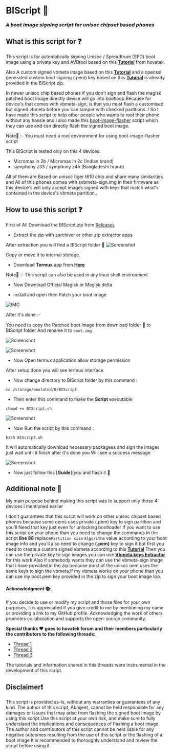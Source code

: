 # BIScript 🚀

**𝘼 𝙗𝙤𝙤𝙩 𝙞𝙢𝙖𝙜𝙚 𝙨𝙞𝙜𝙣𝙞𝙣𝙜 𝙨𝙘𝙧𝙞𝙥𝙩 𝙛𝙤𝙧 𝙪𝙣𝙞𝙨𝙤𝙘 𝙘𝙝𝙞𝙥𝙨𝙚𝙩 𝙗𝙖𝙨𝙚𝙙 𝙥𝙝𝙤𝙣𝙚𝙨** 

## What is this script for ❓
This script is for automatically signing Unisoc / Spreadtrum (SPD) boot image using a private key and AVBtool based on this [**Tutorial**](https://www.hovatek.com/forum/thread-32674.html) from hovatek.

Also A custom signed vbmeta image based on this [**Tutorial**](https://www.hovatek.com/forum/thread-32664.html) and a openssl generated custom boot signing (.pem) key based on this [**Tutorial**](https://www.hovatek.com/forum/thread-32662.html) is already provided in the BIScript zip.


In newer unisoc chip based phones if you don't sign and flash the magisk patched boot image directly device will go into bootloop.Because for device's that comes with vbmeta-sign, is that you must flash a customised but signed vbmeta before you can tamper with checked partitions..! So I have made this script to help other people who wants to root their phone without any hassle and i also made this [boot-image-flasher](https://github.com/gitclone-url/Boot-img-flasher) script which they can use and can directly flash the signed boot image.

Note📜 :- You must need a root environment for using boot-image-flasher script

This BIScript is tested only on this 4 devices.

- Micromax in 2b / Micromax in 2c (Indian brand)
- symphony z33 / symphony z45 (Bangladeshi brand)

All of them are Based on unisoc tiger t610 chip and share many similarities and All of this phones comes with svbmeta-sign.img in their firmware as this device's will only accept images signed with keys that match what's contained in the device's vbmeta partition..

## How to use this script ❓

First of All Download the BIScript.zip from
[Releases](https://github.com/gitclone-url/BIScript/releases)

- Extract the zip with zarchiver or other zip extractor apps

After extraction you will find a BIScript folder 📁
![Screenshot](https://github.com/gitclone-url/android_device_micromax_E7544/assets/98699436/a505a282-149c-4d46-988a-f4744d45d908)

Copy or move it to internal storage.

- Download **Termux** app from [**Here**](https://github.com/HardcodedCat/termux-monet/releases) 

Note📜 :- This script can also be used in any linux shell environment

- Now Download Official Magisk or Magisk delta 

- install and open then Patch your boot image

![IMG](https://github.com/gitclone-url/BIScript/assets/98699436/be31a39e-f236-4876-bc5a-51f3aff37cec)


After it's done ✅

You need to copy the Patched boot image from download folder 📁 to BIScript folder
And rename it to `boot.img`

![Screenshot](https://github.com/gitclone-url/android_device_micromax_E7544/assets/98699436/a0d27951-c4cc-4783-9c25-af02395f68ef)

![Screenshot](https://github.com/gitclone-url/android_device_micromax_E7544/assets/98699436/5dad0371-e401-47bb-a49e-2e5914391af0)

- Now Open termux application allow storage permission 

 After setup done you will see termux 
 interface 

- Now change directory to BIScript folder by this command :
```
cd /storage/emulated/0/BIScript
```
- Then enter this command to make the **Script** executable

```
chmod +x BIScript.sh
```

![Screenshot](https://github.com/gitclone-url/android_device_micromax_E7544/assets/98699436/ad401010-b3dc-4112-9860-33728eb74219)

- Now Run the script by this command :

```
bash BIScript.sh
``` 
It will automatically download necessary packagees and sign the images just wait until it finish after it's done you Will see a success message

![Screenshot](https://github.com/gitclone-url/android_device_micromax_E7544/assets/98699436/22e01b6d-635b-41ca-9d26-03f4932da0aa)

- Now just follow this [**Guide**](you and flash it 🙂

## Additional note 📜

My main purpose behind making this script was to support only those 4 devices i mentioned earlier 

I don't guarantees that this script will work on other unisoc chipset based phones because some oems uses private (.pem) key to sign partition and you'll Need that key just even for unlocking bootloader If you want to use this script on your phone than you need to change the commands in the script **line 88** replace`Partition size` `Algorithm` value according to your boot image info and you'll also need to change **(.pem)** key to sign it but first you need to create a custom signed vbmeta according to this [**Tutorial**](https://www.hovatek.com/forum/thread-32664.html) Then you can use the private key to sign images.you can use [**Vbmeta keys Extractor**](https://github.com/Fijxu/VBMetaKeysExtractor-Linux) for this work.Also if somebody wants they can use the vbmeta-sign image that i have provided in the zip because most of the unisoc oem uses the same keys to sign the vbmeta,if my vbmeta works on your phone than you can use my boot.pem key provided in the zip to sign your boot image too.

#### **Acknowledgment 📚:**

If you decide to use or modify my script and those files for your own purposes, it is appreciated if you give credit to me by mentioning my name or providing a link to my GitHub profile. Acknowledging the work of others promotes collaboration and supports the open-source community.

**Special thanks ♥️ goes to hovatek forum and their members particularly the contributors to the following threads:**

- [Thread 1](https://www.hovatek.com/forum/thread-32664.html)
- [Thread 2](https://www.hovatek.com/forum/thread-32674.html)
- [Thread 3](https://www.hovatek.com/forum/thread-32662.html)

The tutorials and information shared in this threads were instrumental in the development of this script.


## Disclaimer❗

This script is provided as-is, without any warranties or guarantees of any kind. The author of this script, Abhijeet, cannot be held responsible for any damages or issues that may arise from flashing the signed boot image by using this script.Use this script at your own risk, and make sure to fully understand the implications and consequences of flashing a boot image. The author and contributors of this script cannot be held liable for any negative outcomes resulting from the use of this script or the flashing of a boot image
It is recommended to thoroughly understand and review the script before using it.


